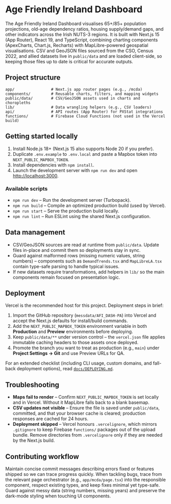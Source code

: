 # Age Friendly Ireland Dashboard

The Age Friendly Ireland Dashboard visualises 65+/85+ population projections, old-age dependency ratios, housing supply/demand
gaps, and other indicators across the Irish NUTS-3 regions. It is built with Next.js 15 (App Router), React 19, and TypeScript,
combining charting components (ApexCharts, Chart.js, Recharts) with MapLibre-powered geospatial visualisations. CSV and GeoJSON
files sourced from the CSO, Census 2022, and allied datasets live in `public/data` and are loaded client-side, so keeping those
files up to date is critical for accurate outputs.

## Project structure

```
app/                # Next.js app router pages (e.g., /mcda)
components/         # Reusable charts, filters, and mapping widgets
public/data/        # CSV/GeoJSON assets used in charts and choropleths
lib/                # Data wrangling helpers (e.g., CSV loaders)
api/                # API routes (App Router) for PXStat integrations
functions/          # Firebase Cloud Functions (not used in the Vercel build)
```

## Getting started locally

1. Install Node.js 18+ (Next.js 15 also supports Node 20 if you prefer).
2. Duplicate `.env.example` to `.env.local` and paste a Mapbox token into `NEXT_PUBLIC_MAPBOX_TOKEN`.
3. Install dependencies with `npm install`.
4. Launch the development server with `npm run dev` and open [http://localhost:3000](http://localhost:3000).

### Available scripts

- `npm run dev` – Run the development server (Turbopack).
- `npm run build` – Compile an optimized production build (used by Vercel).
- `npm run start` – Serve the production build locally.
- `npm run lint` – Run ESLint using the shared Next.js configuration.

## Data management

- CSV/GeoJSON sources are read at runtime from `public/data`. Update files in-place and commit them so deployments stay in sync.
- Guard against malformed rows (missing numeric values, string numbers) – components such as `DemandTrends.tsx` and
  `MapLibreLA.tsx` contain type-safe parsing to handle typical issues.
- If new datasets require transformations, add helpers in `lib/` so the main components remain focused on presentation logic.

## Deployment

Vercel is the recommended host for this project. Deployment steps in brief:

1. Import the GitHub repository (`messdata/AFI_DASH-PA`) into Vercel and accept the Next.js defaults for install/build commands.
2. Add the `NEXT_PUBLIC_MAPBOX_TOKEN` environment variable in both **Production** and **Preview** environments before deploying.
3. Keep `public/data/**` under version control – the `vercel.json` file applies immutable caching headers to those assets once
   deployed.
4. Promote the branch you want to treat as production (e.g., `main`) under **Project Settings → Git** and use Preview URLs for QA.

For an extended checklist (including CLI usage, custom domains, and fall-back deployment options), read
[`docs/DEPLOYING.md`](docs/DEPLOYING.md).

## Troubleshooting

- **Maps fail to render** – Confirm `NEXT_PUBLIC_MAPBOX_TOKEN` is set locally and in Vercel. Without it MapLibre falls back to a
  blank basemap.
- **CSV updates not visible** – Ensure the file is saved under `public/data`, committed, and that your browser cache is cleared;
  production responses are cached for 24 hours.
- **Deployment skipped** – Vercel honours `.vercelignore`, which mirrors `.gitignore` to keep Firebase `functions/` packages out
  of the upload bundle. Remove directories from `.vercelignore` only if they are needed by the Next.js build.

## Contributing workflow

Maintain concise commit messages describing errors fixed or features shipped so we can trace progress quickly. When tackling
bugs, trace from the relevant page orchestrator (e.g., `app/mcda/page.tsx`) into the responsible component, respect existing
types, and keep fixes minimal yet type-safe. Guard against messy data (string numbers, missing years) and preserve the dark-mode
styling when touching UI components.
